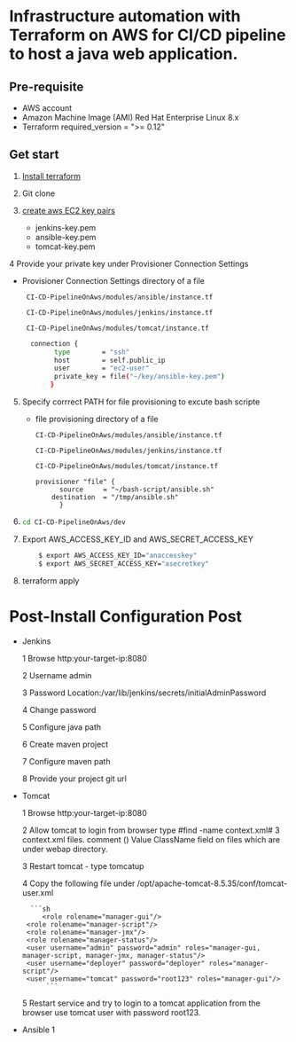 
# Infrastructure automation with Terraform on AWS for CI/CD pipeline to host a java web application.

## Pre-requisite
- AWS account 
- Amazon Machine Image (AMI)  Red Hat Enterprise Linux 8.x
- Terraform required_version = ">= 0.12"

## Get start 

1. [Install terraform ](https://learn.hashicorp.com/tutorials/terraform/install-cli)
2. Git clone 
3. [create aws EC2 key pairs](https://docs.aws.amazon.com/AWSEC2/latest/UserGuide/ec2-key-pairs.html)

    - jenkins-key.pem
    - ansible-key.pem
    - tomcat-key.pem
    
4 Provide your private key under Provisioner Connection Settings

  - Provisioner Connection Settings directory of a file  
  
         CI-CD-PipelineOnAws/modules/ansible/instance.tf
        
         CI-CD-PipelineOnAws/modules/jenkins/instance.tf
        
         CI-CD-PipelineOnAws/modules/tomcat/instance.tf
        
      ```sh
        connection {
              type        = "ssh"
              host        = self.public_ip 
              user        = "ec2-user" 
              private_key = file("~/key/ansible-key.pem") 
             } 
      ```
5. Specify corrrect PATH for file provisioning to excute bash scripte

    - file provisioning  directory of a file
    
          CI-CD-PipelineOnAws/modules/ansible/instance.tf
          
          CI-CD-PipelineOnAws/modules/jenkins/instance.tf
          
          CI-CD-PipelineOnAws/modules/tomcat/instance.tf
       
          provisioner "file" {
	        	source     = "~/bash-script/ansible.sh" 
		      destination  = "/tmp/ansible.sh" 
	            }  
      
      
6.  ```sh
    cd CI-CD-PipelineOnAws/dev
      ```

7. Export AWS_ACCESS_KEY_ID and AWS_SECRET_ACCESS_KEY

     ```sh
         $ export AWS_ACCESS_KEY_ID="anaccesskey"
         $ export AWS_SECRET_ACCESS_KEY="asecretkey"
      ```
 
8. terraform apply 

# Post-Install Configuration Post 
 - Jenkins 
 
 	1 Browse http:your-target-ip:8080
	
 	2 Username admin
 	
	3 Password Location:/var/lib/jenkins/secrets/initialAdminPassword
 	
	4 Change password 
 	
	5 Configure java path
 	
	6 Create maven project
 	
	7 Configure maven path
 	
	8 Provide your project git url
 - Tomcat 
	
	1 Browse http:your-target-ip:8080
 	
	2 Allow tomcat to login from browser type  #find -name context.xml# 3 context.xml files.
	  comment () Value ClassName field on files which are under webap directory. 
	
	3 Restart tomcat -  type tomcatup 
	
	4 Copy the following file under /opt/apache-tomcat-8.5.35/conf/tomcat-user.xml 
	
	     ```sh
        	<role rolename="manager-gui"/> 
		<role rolename="manager-script"/> 
		<role rolename="manager-jmx"/> 
		<role rolename="manager-status"/> 
		<user username="admin" password="admin" roles="manager-gui, manager-script, manager-jmx, manager-status"/> 
		<user username="deployer" password="deployer" roles="manager-script"/> 
		<user username="tomcat" password="root123" roles="manager-gui"/> 	
     		 ```
		 
	5 Restart service and try to login to a tomcat application from the browser use tomcat user with password root123.  
	
- Ansible 
	1 
